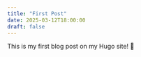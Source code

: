 ```yaml
---
title: "First Post"
date: 2025-03-12T18:00:00
draft: false
---
```

This is my first blog post on my Hugo site! 🚀
